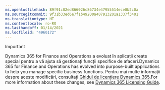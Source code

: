 ```yaml
---
ms.openlocfilehash: 89f91c82ed866026c86734e47955514ece0b2c0a
ms.sourcegitcommit: 9f31b33ed6e7f1b49200a407913201a1337f3401
ms.translationtype: HT
ms.contentlocale: ro-RO
ms.lasthandoff: 01/14/2021
ms.locfileid: "4960172"
---
```

> [!IMPORTANT]
> <span data-ttu-id="0a0ed-101">Dynamics 365 for Finance and Operations a evoluat în aplicații create special pentru a vă ajuta să gestionați funcții specifice de afaceri.</span><span class="sxs-lookup"><span data-stu-id="0a0ed-101">Dynamics 365 for Finance and Operations has evolved into purpose-built applications to help you manage specific business functions.</span></span> <span data-ttu-id="0a0ed-102">Pentru mai multe informații despre aceste modificări, consultați [Ghidul de licențiere Dynamics 365](https://go.microsoft.com/fwlink/p/?LinkId=866544).</span><span class="sxs-lookup"><span data-stu-id="0a0ed-102">For more information about these changes, see [Dynamics 365 Licensing Guide](https://go.microsoft.com/fwlink/p/?LinkId=866544).</span></span>
 
